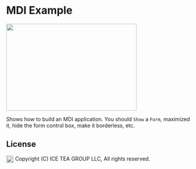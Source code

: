 MDI Example
====

<img src="https://raw.githubusercontent.com/iceteagroup/wisej-examples/master/Support/Images/MDIExample.png" width="350" height="233">

Shows how to build an MDI application. You should `Show` a `Form`, maximized it, hide the form control box, make it borderless, etc.

License
-------
<img src="http://iceteagroup.com/wp-content/uploads/2017/01/Square-64x64-trasp.png" height="20" align="top"> Copyright (C) ICE TEA GROUP LLC, All rights reserved.
